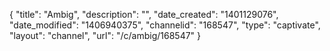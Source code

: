 {
    "title": "Ambig",
    "description": "",
    "date_created": "1401129076",
    "date_modified": "1406940375",
    "channelid": "168547",
    "type": "captivate",
    "layout": "channel",
    "url": "\/c\/ambig\/168547"
}